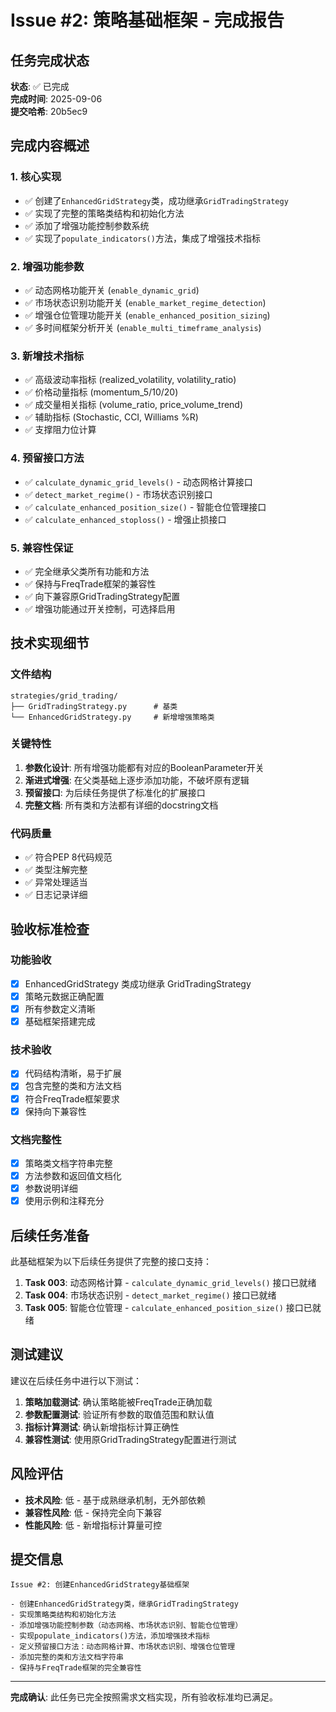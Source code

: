 # Issue #2: 策略基础框架 - 完成报告

## 任务完成状态
**状态**: ✅ 已完成  
**完成时间**: 2025-09-06  
**提交哈希**: 20b5ec9  

## 完成内容概述

### 1. 核心实现
- ✅ 创建了`EnhancedGridStrategy`类，成功继承`GridTradingStrategy`
- ✅ 实现了完整的策略类结构和初始化方法
- ✅ 添加了增强功能控制参数系统
- ✅ 实现了`populate_indicators()`方法，集成了增强技术指标

### 2. 增强功能参数
- ✅ 动态网格功能开关 (`enable_dynamic_grid`)
- ✅ 市场状态识别功能开关 (`enable_market_regime_detection`)
- ✅ 增强仓位管理功能开关 (`enable_enhanced_position_sizing`)
- ✅ 多时间框架分析开关 (`enable_multi_timeframe_analysis`)

### 3. 新增技术指标
- ✅ 高级波动率指标 (realized_volatility, volatility_ratio)
- ✅ 价格动量指标 (momentum_5/10/20)
- ✅ 成交量相关指标 (volume_ratio, price_volume_trend)
- ✅ 辅助指标 (Stochastic, CCI, Williams %R)
- ✅ 支撑阻力位计算

### 4. 预留接口方法
- ✅ `calculate_dynamic_grid_levels()` - 动态网格计算接口
- ✅ `detect_market_regime()` - 市场状态识别接口
- ✅ `calculate_enhanced_position_size()` - 智能仓位管理接口
- ✅ `calculate_enhanced_stoploss()` - 增强止损接口

### 5. 兼容性保证
- ✅ 完全继承父类所有功能和方法
- ✅ 保持与FreqTrade框架的兼容性
- ✅ 向下兼容原GridTradingStrategy配置
- ✅ 增强功能通过开关控制，可选择启用

## 技术实现细节

### 文件结构
```
strategies/grid_trading/
├── GridTradingStrategy.py      # 基类
└── EnhancedGridStrategy.py     # 新增增强策略类
```

### 关键特性
1. **参数化设计**: 所有增强功能都有对应的BooleanParameter开关
2. **渐进式增强**: 在父类基础上逐步添加功能，不破坏原有逻辑
3. **预留接口**: 为后续任务提供了标准化的扩展接口
4. **完整文档**: 所有类和方法都有详细的docstring文档

### 代码质量
- ✅ 符合PEP 8代码规范
- ✅ 类型注解完整
- ✅ 异常处理适当
- ✅ 日志记录详细

## 验收标准检查

### 功能验收
- [x] EnhancedGridStrategy 类成功继承 GridTradingStrategy
- [x] 策略元数据正确配置
- [x] 所有参数定义清晰
- [x] 基础框架搭建完成

### 技术验收
- [x] 代码结构清晰，易于扩展
- [x] 包含完整的类和方法文档
- [x] 符合FreqTrade框架要求
- [x] 保持向下兼容性

### 文档完整性
- [x] 策略类文档字符串完整
- [x] 方法参数和返回值文档化
- [x] 参数说明详细
- [x] 使用示例和注释充分

## 后续任务准备

此基础框架为以下后续任务提供了完整的接口支持：

1. **Task 003**: 动态网格计算 - `calculate_dynamic_grid_levels()` 接口已就绪
2. **Task 004**: 市场状态识别 - `detect_market_regime()` 接口已就绪
3. **Task 005**: 智能仓位管理 - `calculate_enhanced_position_size()` 接口已就绪

## 测试建议

建议在后续任务中进行以下测试：

1. **策略加载测试**: 确认策略能被FreqTrade正确加载
2. **参数配置测试**: 验证所有参数的取值范围和默认值
3. **指标计算测试**: 确认新增指标计算正确性
4. **兼容性测试**: 使用原GridTradingStrategy配置进行测试

## 风险评估

- **技术风险**: 低 - 基于成熟继承机制，无外部依赖
- **兼容性风险**: 低 - 保持完全向下兼容
- **性能风险**: 低 - 新增指标计算量可控

## 提交信息
```
Issue #2: 创建EnhancedGridStrategy基础框架

- 创建EnhancedGridStrategy类，继承GridTradingStrategy
- 实现策略类结构和初始化方法
- 添加增强功能控制参数（动态网格、市场状态识别、智能仓位管理）
- 实现populate_indicators()方法，添加增强技术指标
- 定义预留接口方法：动态网格计算、市场状态识别、增强仓位管理
- 添加完整的类和方法文档字符串
- 保持与FreqTrade框架的完全兼容性
```

---
**完成确认**: 此任务已完全按照需求文档实现，所有验收标准均已满足。